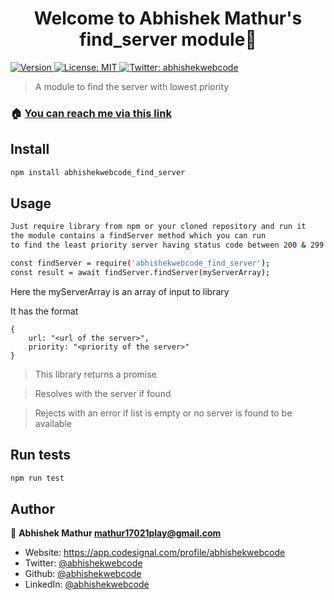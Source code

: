 <h1 align="center">Welcome to Abhishek Mathur's find_server module👋</h1>
<p>
  <a href="https://www.npmjs.com/package/find_server" target="_blank">
    <img alt="Version" src="https://img.shields.io/npm/v/find_server.svg">
  </a>
  <a href="#" target="_blank">
    <img alt="License: MIT" src="https://img.shields.io/badge/License-MIT-yellow.svg" />
  </a>
  <a href="https://twitter.com/abhishekwebcode" target="_blank">
    <img alt="Twitter: abhishekwebcode" src="https://img.shields.io/twitter/follow/abhishekwebcode.svg?style=social" />
  </a>
</p>

> A module to find the server with lowest priority

### 🏠 [You can reach me via this link](https://app.codesignal.com/profile/abhishekwebcode)

## Install

```sh
npm install abhishekwebcode_find_server 
```

## Usage

```sh
Just require library from npm or your cloned repository and run it
the module contains a findServer method which you can run
to find the least priority server having status code between 200 & 299
```

```sh
const findServer = require('abhishekwebcode_find_server');
const result = await findServer.findServer(myServerArray);
```

Here the myServerArray is an array of input to library
 
It has the format
```
{
    url: "<url of the server>",
    priority: "<priority of the server>"
}
```

> This library returns a promise 

> Resolves with the server if found

> Rejects with an error if list is empty or no server is found to be available 

## Run tests

```sh
npm run test
```

## Author

👤 **Abhishek Mathur <mathur17021play@gmail.com>**

* Website: https://app.codesignal.com/profile/abhishekwebcode
* Twitter: [@abhishekwebcode](https://twitter.com/abhishekwebcode)
* Github: [@abhishekwebcode](https://github.com/abhishekwebcode)
* LinkedIn: [@abhishekwebcode](https://linkedin.com/in/abhishekwebcode)
